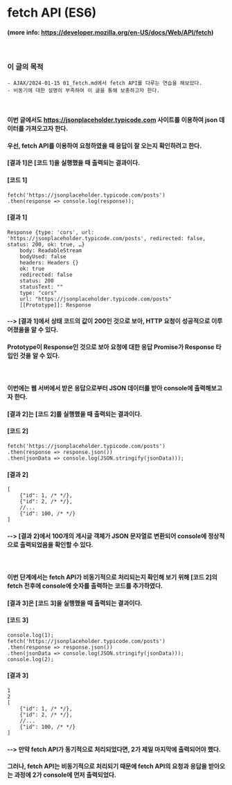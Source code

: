 # fetch API (ES6)
#### (more info: https://developer.mozilla.org/en-US/docs/Web/API/fetch)
<br/>

### 이 글의 목적
    - AJAX/2024-01-15 01_fetch.md에서 fetch API를 다루는 연습을 해보았다.
    - 비동기에 대한 설명이 부족하여 이 글을 통해 보충하고자 한다.
<br/>

#### 이번 글에서도 https://jsonplaceholder.typicode.com 사이트를 이용하여 json 데이터를 가져오고자 한다.
#### 우선, fetch API를 이용하여 요청하였을 때 응답이 잘 오는지 확인하려고 한다.
#### [결과 1]은 [코드 1]을 실행했을 때 출력되는 결과이다.
#### [코드 1]
```plaintext
fetch('https://jsonplaceholder.typicode.com/posts')
.then(response => console.log(response));
```
#### [결과 1]
```plaintext
Response {type: 'cors', url: 'https://jsonplaceholder.typicode.com/posts', redirected: false, status: 200, ok: true, …}
    body: ReadableStream
    bodyUsed: false
    headers: Headers {}
    ok: true
    redirected: false
    status: 200
    statusText: ""
    type: "cors"
    url: "https://jsonplaceholder.typicode.com/posts"
    [[Prototype]]: Response
```
#### --> [결과 1]에서 상태 코드의 값이 200인 것으로 보아, HTTP 요청이 성공적으로 이루어졌을을 알 수 있다.
#### Prototype이 Response인 것으로 보아 요청에 대한 응답 Promise가 Response 타입인 것을 알 수 있다.  
<br/>

#### 이번에는 웹 서버에서 받은 응답으로부터 JSON 데이터를 받아 console에 출력해보고자 한다.
#### [결과 2]는 [코드 2]를 실행했을 때 출력되는 결과이다.
#### [코드 2]
```plaintext
fetch('https://jsonplaceholder.typicode.com/posts')
.then(response => response.json())
.then(jsonData => console.log(JSON.stringify(jsonData)));
```
#### [결과 2]
```plaintext
[
    {"id": 1, /* */},
    {"id": 2, /* */},
    //...
    {"id": 100, /* */}
]
```
#### --> [결과 2]에서 100개의 게시글 객체가 JSON 문자열로 변환되어 console에 정상적으로 출력되었음을 확인할 수 있다.
<br/>

#### 이번 단계에서는 fetch API가 비동기적으로 처리되는지 확인해 보기 위해 [코드 2]의 fetch 전후에 console에 숫자를 출력하는 코드를 추가하였다.
#### [결과 3]은 [코드 3]을 실행했을 때 출력되는 결과이다.
#### [코드 3]
```plaintext
console.log(1);
fetch('https://jsonplaceholder.typicode.com/posts')
.then(response => response.json())
.then(jsonData => console.log(JSON.stringify(jsonData)));
console.log(2);
```
#### [결과 3]
```plaintext
1
2
[
    {"id": 1, /* */},
    {"id": 2, /* */},
    //...
    {"id": 100, /* */}
]
```
#### --> 만약 fetch API가 동기적으로 처리되었다면, 2가 제일 마지막에 출력되어야 했다.
#### 그러나, fetch API는 비동기적으로 처리되기 때문에 fetch API의 요청과 응답을 받아오는 과정에 2가 console에 먼저 출력되었다.
